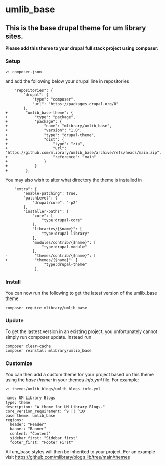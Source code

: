 # umlib_base

## This is the base drupal theme for um library sites. ##

**Please add this theme to your drupal full stack project using composer:**

### Setup

```
vi composer.json
```

and add the following below your drupal line in repositories

```
    "repositories": {
        "drupal": {
            "type": "composer",
            "url": "https://packages.drupal.org/8"
        },
+        "umlib_base-theme": {
+            "type": "package",
+            "package": {
+                "name": "mlibrary/umlib_base",
+                "version": "1.0",
+                "type": "drupal-theme",
+                "dist": {
+                    "type": "zip",
+                    "url": "https://github.com/mlibrary/umlib_base/archive/refs/heads/main.zip",
+                    "reference": "main"
+                }
+            }
+        },
```

You may also wish to alter what directory the theme is installed in

```
    "extra": {
        "enable-patching": true,
        "patchLevel": {
            "drupal/core": "-p2"
        },
        "installer-paths": {
            "core": [
                "type:drupal-core"
            ],
            "libraries/{$name}": [
                "type:drupal-library"
            ],
            "modules/contrib/{$name}": [
                "type:drupal-module"
            ],
-            "themes/contrib/{$name}": [
+            "themes/{$name}": [
                 "type:drupal-theme"
             ],
```

### Install

You can now run the following to get the latest version of the umlib_base theme

```
composer require mlibrary/umlib_base
```

### Update

To get the lastest version in an existing project, you unfortunately cannot simply run composer update. Instead run

```
composer clear-cache
composer reinstall mlibrary/umlib_base
```

### Customize

You can then add a custom theme for your project based on this theme using the *base theme:* in your themes *info.yml* file. For example:

```
vi themes/umlib_blogs/umlib_blogs.info.yml
```
```
name: UM Library Blogs
type: theme
description: "A theme for UM Library Blogs."
core_version_requirement: ^9 || ^10
base theme: umlib_base
regions:
  header: "Header"
  banner: "Banner"
  content: "Content"
  sidebar_first: "Sidebar first"
  footer_first: "Footer First"
  ```

All um_base styles will then be inherited to your project.
For an example visit https://github.com/mlibrary/blogs.lib/tree/main/themes

